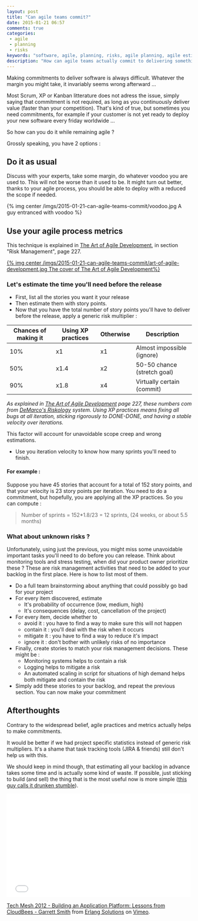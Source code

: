 ```yaml
---
layout: post
title: "Can agile teams commit?"
date: 2015-01-21 06:57
comments: true
categories:
 - agile
 - planning
 - risks
keywords: "software, agile, planning, risks, agile planning, agile estimations, risk management"
description: "How can agile teams actually commit to delivering something at a specific date ?"
---
```

Making commitments to deliver software is always difficult. Whatever the margin you might take, it invariably seems wrong afterward ...

Most Scrum, XP or Kanban litterature does not adress the issue, simply saying that commitment is not required, as long as you continuously deliver value (faster than your competition). That's kind of true, but sometimes you need commitments, for example if your customer is not yet ready to deploy your new software every friday worldwide ...

So how can you do it while remaining agile ?

Grossly speaking, you have 2 options :

## Do it as usual

Discuss with your experts, take some margin, do whatever voodoo you are used to. This will not be worse than it used to be. It might turn out better, thanks to your agile process, you should be able to deploy with a reduced the scope if needed.

{% img center /imgs/2015-01-21-can-agile-teams-commit/voodoo.jpg A guy entranced with voodoo %}

## Use your agile process metrics

This technique is explained in [The Art of Agile Development](http://www.amazon.com/Art-Agile-Development-James-Shore/dp/0596527675/ref=sr_1_1?tag=pbourgau-20&amp;s=books&ie=UTF8&qid=1411140759&sr=1-1&keywords=the+art+of+agile+development), in section "Risk Management", page 227.

[{% img center /imgs/2015-01-21-can-agile-teams-commit/art-of-agile-development.jpg The cover of The Art of Agile Development%}](http://www.amazon.com/Art-Agile-Development-James-Shore/dp/0596527675/ref=sr_1_1?tag=pbourgau-20&amp;s=books&ie=UTF8&qid=1411140759&sr=1-1&keywords=the+art+of+agile+development)

### Let's estimate the time you'll need before the release

* First, list all the stories you want it your release
* Then estimate them with story points.
* Now that you have the total number of story points you'll have to deliver before the release, apply a generic risk multiplier :

Chances of making it | Using XP practices | Otherwise | Description
---------------------|--------------------|-----------|----------------------------
10%	             |x1	          | x1	      | Almost impossible (ignore)
50%	             |x1.4	          | x2	      | 50-50 chance (stretch goal)
90%	             |x1.8	          | x4	      | Virtually certain (commit)
_As explained in [The Art of Agile Development](http://www.amazon.com/Art-Agile-Development-James-Shore/dp/0596527675/ref=sr_1_1?tag=pbourgau-20&amp;s=books&ie=UTF8&qid=1411140759&sr=1-1&keywords=the+art+of+agile+development) page 227, these numbers com from [DeMarco's Riskology](http://www.systemsguild.com/riskology/) system. Using XP practices means fixing all bugs at all iteration, sticking rigorously to DONE-DONE, and having a stable velocity over iterations._

This factor will account for unavoidable scope creep and wrong estimations.
* Use you iteration velocity to know how many sprints you'll need to finish.

#### For example :

Suppose you have 45 stories that account for a total of 152 story points, and that your velocity is 23 story points per iteration. You need to do a commitment, but hopefully, you are applying all the XP practices. So you can compute :

> Number of sprints = 152*1.8/23 = 12 sprints, (24 weeks, or about 5.5 months)

### What about unknown risks ?

Unfortunately, using just the previous, you might miss some unavoidable important tasks you'll need to do before you can release. Think about monitoring tools and stress testing, when did your product owner prioritize these ? These are risk management activities that need to be added to your backlog in the first place. Here is how to list most of them.

* Do a full team brainstorming about anything that could possibly go bad for your project
* For every item discovered, estimate
  * It's probability of occurrence (low, medium, high)
  * It's consequences (delay, cost, cancellation of the project)
* For every item, decide whether to
  * avoid it : you have to find a way to make sure this will not happen
  * contain it : you'll deal with the risk when it occurs
  * mitigate it : you have to find a way to reduce it's impact
  * ignore it : don't bother with unlikely risks of no importance
* Finally, create stories to match your risk management decisions. These might be :
  * Monitoring systems helps to contain a risk
  * Logging helps to mitigate a risk
  * An automated scaling in script for situations of high demand helps both mitigate and contain the risk
* Simply add these stories to your backlog, and repeat the previous section. You can now make your commitment

## Afterthoughts

Contrary to the widespread belief, agile practices and metrics actually helps to make commitments.

It would be better if we had project specific statistics instead of generic risk multipliers. It's a shame that task tracking tools (JIRA & friends) still don't help us with this.

We should keep in mind though, that estimating all your backlog in advance takes some time and is actually some kind of waste. If possible, just sticking to build (and sell) the thing that is the most useful now is more simple ([this guy calls it drunken stumble](http://vimeo.com/75196281)).

<iframe src="//player.vimeo.com/video/75196281" width="500" height="281" frameborder="0" webkitallowfullscreen mozallowfullscreen allowfullscreen></iframe> <p><a href="http://vimeo.com/75196281">Tech Mesh 2012 - Building an Application Platform: Lessons from CloudBees - Garrett Smith</a> from <a href="http://vimeo.com/erlang">Erlang Solutions</a> on <a href="https://vimeo.com">Vimeo</a>.</p>
